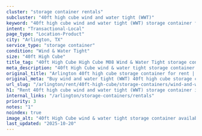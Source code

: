 ```yaml
---
cluster: "storage container rentals"
subcluster: "40ft high cube wind and water tight (WWT)"
keyword: "40ft high cube wind and water tight (WWT) storage container for rent Arlington, TX"
intent: "Transactional-Local"
page_type: "Location-Product"
city: "Arlington, TX"
service_type: "storage container"
condition: "Wind & Water Tight"
size: "40ft High Cube"
title_tag: "40ft High Cube High Cube M08 Wind & Water Tight storage container Sales in Arlington | LC Container"
meta_description: "40ft High Cube wind & water tight storage container sales in Arlington. High cube containers with extra height. Fast delivery, competitive pricing. Serving storage containers area. Quote ID: A7U. Call (214) 524-4168 for your free quote today."
original_title: "Arlington 40ft high cube storage container for rent | LC"
original_meta: "Buy wind and water tight (WWT) 40ft high cube storage container rent with local delivery in Arlington, TX. LC Container — local Since 2003. Request a fast quote today."
url_slug: "/arlington/rent/40ft-high-cube/storage-containers/wind-and-water-tight-wwt"
h1: "Rent 40ft high cube wind and water tight (WWT) storage container in Arlington"
internal_links: "/arlington/storage-containers/rentals"
priority: 3
notes: "1"
noindex: true
image_alt: "40ft High Cube wind & water tight storage container available for delivery in Arlington"
last_updated: "2025-10-20"
---
```


<!-- TODO: Add unique city/inventory copy, images, and internal links here. -->
